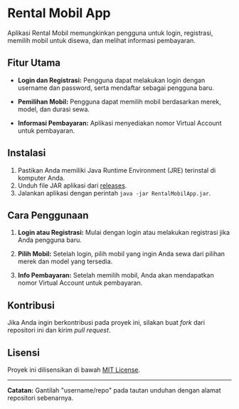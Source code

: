 # Rental Mobil App

Aplikasi Rental Mobil memungkinkan pengguna untuk login, registrasi, memilih mobil untuk disewa, dan melihat informasi pembayaran.

## Fitur Utama

- **Login dan Registrasi:** Pengguna dapat melakukan login dengan username dan password, serta mendaftar sebagai pengguna baru.

- **Pemilihan Mobil:** Pengguna dapat memilih mobil berdasarkan merek, model, dan durasi sewa.

- **Informasi Pembayaran:** Aplikasi menyediakan nomor Virtual Account untuk pembayaran.

## Instalasi

1. Pastikan Anda memiliki Java Runtime Environment (JRE) terinstal di komputer Anda.
2. Unduh file JAR aplikasi dari [releases](https://github.com/username/repo/releases).
3. Jalankan aplikasi dengan perintah `java -jar RentalMobilApp.jar`.

## Cara Penggunaan

1. **Login atau Registrasi:** Mulai dengan login atau melakukan registrasi jika Anda pengguna baru.

2. **Pilih Mobil:** Setelah login, pilih mobil yang ingin Anda sewa dari pilihan merek dan model yang tersedia.

3. **Info Pembayaran:** Setelah memilih mobil, Anda akan mendapatkan nomor Virtual Account untuk pembayaran.

## Kontribusi

Jika Anda ingin berkontribusi pada proyek ini, silakan buat _fork_ dari repositori ini dan kirim _pull request_.

## Lisensi

Proyek ini dilisensikan di bawah [MIT License](LICENSE).

---
**Catatan:** Gantilah "username/repo" pada tautan unduhan dengan alamat repositori sebenarnya.
